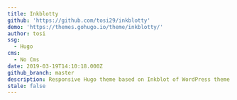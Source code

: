 ```yaml
---
title: Inkblotty
github: 'https://github.com/tosi29/inkblotty'
demo: 'https://themes.gohugo.io/theme/inkblotty/'
author: tosi
ssg:
  - Hugo
cms:
  - No Cms
date: 2019-03-19T14:10:18.000Z
github_branch: master
description: Responsive Hugo theme based on Inkblot of WordPress theme
stale: false
---
```


